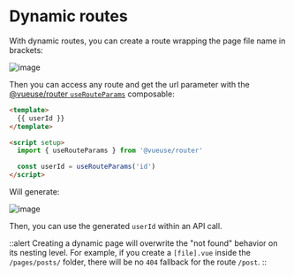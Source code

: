 # Dynamic routes

With dynamic routes, you can create a route wrapping the page file name in brackets:

![image](https://user-images.githubusercontent.com/8026741/193370390-e1b4e822-c66f-4384-9e5a-5a589b7eadec.png)

Then you can access any route and get the url parameter with the <a href="https://vueuse.org/router/userouteparams/" target="_blank">@vueuse/router `useRouteParams`</a> composable:

```html [pages/[id].vue] {6-8}
<template>
  {{ userId }}
</template>

<script setup>
  import { useRouteParams } from '@vueuse/router'

  const userId = useRouteParams('id')
</script>
```

Will generate:

![image](https://user-images.githubusercontent.com/8026741/193370548-df0f82af-e6c7-455d-ba35-daab10da038d.png)

Then, you can use the generated `userId` within an API call.

::alert
  Creating a dynamic page will overwrite the "not found" behavior on its nesting level. For example, if you create a `[file].vue` inside the `/pages/posts/` folder, there will be no `404` fallback for the route `/post`.
::
